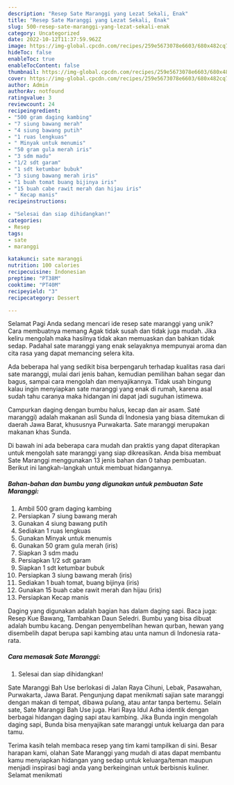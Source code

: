 ```yaml
---
description: "Resep Sate Maranggi yang Lezat Sekali, Enak"
title: "Resep Sate Maranggi yang Lezat Sekali, Enak"
slug: 500-resep-sate-maranggi-yang-lezat-sekali-enak
category: Uncategorized
date: 2022-10-12T11:37:59.962Z
image: https://img-global.cpcdn.com/recipes/259e5673078e6603/680x482cq70/sate-maranggi-foto-resep-utama.jpg
hideToc: false
enableToc: true
enableTocContent: false
thumbnail: https://img-global.cpcdn.com/recipes/259e5673078e6603/680x482cq70/sate-maranggi-foto-resep-utama.jpg
cover: https://img-global.cpcdn.com/recipes/259e5673078e6603/680x482cq70/sate-maranggi-foto-resep-utama.jpg
author: Admin
authorAv: notfound
ratingvalue: 3
reviewcount: 24
recipeingredient:
- "500 gram daging kambing"
- "7 siung bawang merah"
- "4 siung bawang putih"
- "1 ruas lengkuas"
- " Minyak untuk menumis"
- "50 gram gula merah iris"
- "3 sdm madu"
- "1/2 sdt garam"
- "1 sdt ketumbar bubuk"
- "3 siung bawang merah iris"
- "1 buah tomat buang bijinya iris"
- "15 buah cabe rawit merah dan hijau iris"
- " Kecap manis"
recipeinstructions:

- "Selesai dan siap dihidangkan!"
categories:
- Resep
tags:
- sate
- maranggi

katakunci: sate maranggi 
nutrition: 100 calories
recipecuisine: Indonesian
preptime: "PT38M"
cooktime: "PT40M"
recipeyield: "3"
recipecategory: Dessert

---
```



Selamat Pagi Anda sedang mencari ide resep sate maranggi yang unik? Cara membuatnya memang Agak tidak susah dan tidak juga mudah. Jika keliru mengolah maka hasilnya tidak akan memuaskan dan bahkan tidak sedap. Padahal sate maranggi yang enak selayaknya mempunyai aroma dan cita rasa yang dapat memancing selera kita.


Ada beberapa hal yang sedikit bisa berpengaruh terhadap kualitas rasa dari sate maranggi, mulai dari jenis bahan, kemudian pemilihan bahan segar dan bagus, sampai cara mengolah dan menyajikannya. Tidak usah bingung kalau ingin menyiapkan sate maranggi yang enak di rumah, karena asal sudah tahu caranya maka hidangan ini dapat jadi suguhan istimewa.

Campurkan daging dengan bumbu halus, kecap dan air asam. Saté maranggi) adalah makanan asli Sunda di Indonesia yang biasa ditemukan di daerah Jawa Barat, khususnya Purwakarta. Sate maranggi merupakan makanan khas Sunda.


Di bawah ini ada beberapa cara mudah dan praktis yang dapat diterapkan untuk mengolah sate maranggi yang siap dikreasikan. Anda bisa membuat Sate Maranggi menggunakan 13 jenis bahan dan 0 tahap pembuatan. Berikut ini langkah-langkah untuk membuat hidangannya.

<!--inarticleads1-->

##### Bahan-bahan dan bumbu yang digunakan untuk pembuatan Sate Maranggi:

1. Ambil 500 gram daging kambing
1. Persiapkan 7 siung bawang merah
1. Gunakan 4 siung bawang putih
1. Sediakan 1 ruas lengkuas
1. Gunakan  Minyak untuk menumis
1. Gunakan 50 gram gula merah (iris)
1. Siapkan 3 sdm madu
1. Persiapkan 1/2 sdt garam
1. Siapkan 1 sdt ketumbar bubuk
1. Persiapkan 3 siung bawang merah (iris)
1. Sediakan 1 buah tomat, buang bijinya (iris)
1. Gunakan 15 buah cabe rawit merah dan hijau (iris)
1. Persiapkan  Kecap manis


Daging yang digunakan adalah bagian has dalam daging sapi. Baca juga: Resep Kue Bawang, Tambahkan Daun Seledri. Bumbu yang bisa dibuat adalah bumbu kacang. Dengan penyembelihan hewan qurban, hewan yang disembelih dapat berupa sapi kambing atau unta namun di Indonesia rata-rata. 

<!--inarticleads2-->

##### Cara memasak Sate Maranggi:


1. Selesai dan siap dihidangkan!

Sate Maranggi Bah Use berlokasi di Jalan Raya Cihuni, Lebak, Pasawahan, Purwakarta, Jawa Barat. Pengunjung dapat menikmati sajian sate maranggi dengan makan di tempat, dibawa pulang, atau antar tanpa bertemu. Selain sate, Sate Maranggi Bah Use juga. Hari Raya Idul Adha identik dengan berbagai hidangan daging sapi atau kambing. Jika Bunda ingin mengolah daging sapi, Bunda bisa menyajikan sate maranggi untuk keluarga dan para tamu. 

Terima kasih telah membaca resep yang tim kami tampilkan di sini. Besar harapan kami, olahan Sate Maranggi yang mudah di atas dapat membantu kamu menyiapkan hidangan yang sedap untuk keluarga/teman maupun menjadi inspirasi bagi anda yang berkeinginan untuk berbisnis kuliner. Selamat menikmati
